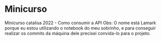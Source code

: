 # Minicurso
Minicurso catalisa 2022 - Como consumir a API
Obs: O nome está Lamark porque eu estou utilizando o notebook do meu sobrinho, e para conseguir realizar os commits da máquina dele precisei 
convida-lo para o projeto.

